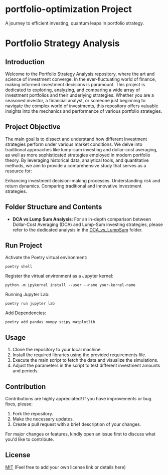 # portfolio-optimization Project
A journey to efficient investing, quantum leaps in portfolio strategy.

# Portfolio Strategy Analysis

## Introduction
Welcome to the Portfolio Strategy Analysis repository, where the art and science of investment converge. In the ever-fluctuating world of finance, making informed investment decisions is paramount. This project is dedicated to exploring, analyzing, and comparing a wide array of investment portfolios and their underlying strategies. Whether you are a seasoned investor, a financial analyst, or someone just beginning to navigate the complex world of investments, this repository offers valuable insights into the mechanics and performance of various portfolio strategies.


## Project Objective
The main goal is to dissect and understand how different investment strategies perform under various market conditions. We delve into traditional approaches like lump-sum investing and dollar-cost averaging, as well as more sophisticated strategies employed in modern portfolio theory. By leveraging historical data, analytical tools, and quantitative methods, we aim to provide a comprehensive study that serves as a resource for:

Enhancing investment decision-making processes.
Understanding risk and return dynamics.
Comparing traditional and innovative investment strategies.


## Folder Structure and Contents

- **DCA vs Lump Sum Analysis**: For an in-depth comparison between Dollar-Cost Averaging (DCA) and Lump-Sum investing strategies, please refer to the dedicated analysis in the [DCA_vs_LumpSum](./src_notebooks/DCA_vs_LumpSum.ipynb) folder.

## Run Project
Activate the Poetry virtual environment:
```commandline
poetry shell
```
Register the virtual environment as a Jupyter kernel:
```commandline
python -m ipykernel install --user --name your-kernel-name
```
Running Jupyter Lab:
```commandline
poetry run jupyter lab
```
Add Dependencies:
```commandline
poetry add pandas numpy scipy matplotlib
```



## Usage

1. Clone the repository to your local machine.
2. Install the required libraries using the provided requirements file.
3. Execute the main script to fetch the data and visualize the simulations.
4. Adjust the parameters in the script to test different investment amounts and periods.

## Contribution

Contributions are highly appreciated! If you have improvements or bug fixes, please:
1. Fork the repository.
2. Make the necessary updates.
3. Create a pull request with a brief description of your changes.

For major changes or features, kindly open an issue first to discuss what you'd like to contribute.

## License

[MIT](LICENSE) (Feel free to add your own license link or details here)
